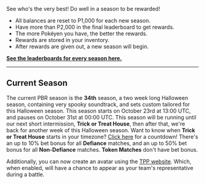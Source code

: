See who's the very best! Do well in a season to be rewarded!

* All balances are reset to P1,000 for each new season.
* Have more than P2,000 in the final leaderboard to get rewards.
* The more Pokéyen you have, the better the rewards.
* Rewards are stored in your inventory.
* After rewards are given out, a new season will begin.

[**See the leaderboards for every season here.**](https://twitchplayspokemon.tv/leaderboard)
*****
## Current Season

The current PBR season is the **34th** season, a two week long Halloween season, containing very spooky soundtrack, and sets custom tailored for this Halloween season.
This season starts on October 23rd at 13:00 UTC, and pauses on October 31st at 00:00 UTC. This season will be running until our next short intermission, **Trick or Treat House**, then after that, we're back for another week of this Halloween season.
Want to know when **Trick or Treat House** starts in your timezone? [Click here](https://www.timeanddate.com/countdown/generic?iso=20191031T00&p0=1440&msg=Trick+Or+Treat+House&font=cursive&csz=1) for a countdown!
There's an up to 10% bet bonus for all **Defiance** matches, and an up to 50% bet bonus for all **Non-Defiance** matches. **Token Matches** don't have bet bonus.

Additionally, you can now create an avatar using the [TPP website](https://twitchplayspokemon.tv/avatars). Which, when enabled, will have a chance to appear as your team's representative during a battle.
